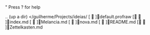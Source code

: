 " Press ? for help

.. (up a dir)
</guilherme/Projects/ideias/
  [   ]default.profraw
  [✹  ]index.md
  [   ]Melancia.md
  [   ]nova.md
  [   ]README.md
  [✹  ]Zettelkasten.md
